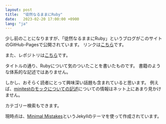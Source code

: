 ```yaml
---
layout: post
title:  "徒然なるままにRuby"
date:   2023-02-20 17:00:00 +0900
lang: "ja"
---
```


少し前のことになりますが、「徒然なるままにRuby」というブログがこのサイトのGitHub-Pagesで公開されています。
リンクは[こちら](https://toshiocp.github.io/Blog-about-Ruby/)です。

また、レポジトリは[こちら](https://github.com/ToshioCP/Blog-about-Ruby)です。

タイトルの通り、Rubyについて気のついたことを書いたものです。
書籍のような体系的な記述ではありません。

しかし、おそらく読者にとって興味深い話題も含まれていると思います。
例えば、[minitestのモックについての記述](https://toshiocp.github.io/Blog-about-Ruby/minitest/minitest-3/)についての情報はネット上にあまり見かけません。

カテゴリー検索もできます。

現時点は、[Minimal Mistakes](https://mmistakes.github.io/minimal-mistakes/)というJekyllのテーマを使って作成されています。
